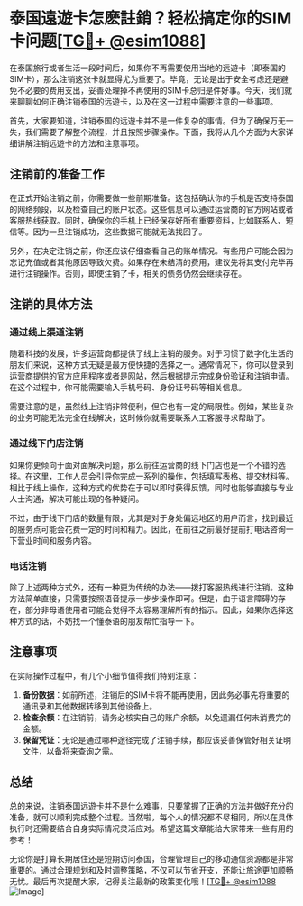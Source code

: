# 泰国遠遊卡怎麽註銷？轻松搞定你的SIM卡问题[[TG💪+ @esim1088](https://t.me/s/esim1088)]

在泰国旅行或者生活一段时间后，如果你不再需要使用当地的远遊卡（即泰国的SIM卡），那么注销这张卡就显得尤为重要了。毕竟，无论是出于安全考虑还是避免不必要的费用支出，妥善处理掉不再使用的SIM卡总归是件好事。今天，我们就来聊聊如何正确注销泰国的远遊卡，以及在这一过程中需要注意的一些事项。

首先，大家要知道，注销泰国的远遊卡并不是一件复杂的事情。但为了确保万无一失，我们需要了解整个流程，并且按照步骤操作。下面，我将从几个方面为大家详细讲解注销远遊卡的方法和注意事项。

## 注销前的准备工作

在正式开始注销之前，你需要做一些前期准备。这包括确认你的手机是否支持泰国的网络频段，以及检查自己的账户状态。这些信息可以通过运营商的官方网站或者客服热线获取。同时，确保你的手机上已经保存好所有重要资料，比如联系人、短信等。因为一旦注销成功，这些数据可能就无法找回了。

另外，在决定注销之前，你还应该仔细查看自己的账单情况。有些用户可能会因为忘记充值或者其他原因导致欠费。如果存在未结清的费用，建议先将其支付完毕再进行注销操作。否则，即使注销了卡，相关的债务仍然会继续存在。

## 注销的具体方法

### 通过线上渠道注销

随着科技的发展，许多运营商都提供了线上注销的服务。对于习惯了数字化生活的朋友们来说，这种方式无疑是最方便快捷的选择之一。通常情况下，你可以登录到运营商提供的官方应用程序或者是网站，然后根据提示完成身份验证和注销申请。在这个过程中，你可能需要输入手机号码、身份证号码等相关信息。

需要注意的是，虽然线上注销非常便利，但它也有一定的局限性。例如，某些复杂的业务可能无法完全在线解决，这时候你就需要联系人工客服寻求帮助了。

### 通过线下门店注销

如果你更倾向于面对面解决问题，那么前往运营商的线下门店也是一个不错的选择。在这里，工作人员会引导你完成一系列的操作，包括填写表格、提交材料等。相比于线上操作，这种方式的优势在于可以即时获得反馈，同时也能够直接与专业人士沟通，解决可能出现的各种疑问。

不过，由于线下门店的数量有限，尤其是对于身处偏远地区的用户而言，找到最近的服务点可能会花费一定的时间和精力。因此，在前往之前最好提前打电话咨询一下营业时间和服务内容。

### 电话注销

除了上述两种方式外，还有一种更为传统的办法——拨打客服热线进行注销。这种方法简单直接，只需要按照语音提示一步步操作即可。但是，由于语言障碍的存在，部分非母语使用者可能会觉得不太容易理解所有的指示。因此，如果你选择这种方式的话，不妨找一个懂泰语的朋友帮忙指导一下。

## 注意事项

在实际操作过程中，有几个小细节值得我们特别注意：

1. **备份数据**：如前所述，注销后的SIM卡将不能再使用，因此务必事先将重要的通讯录和其他数据转移到其他设备上。
2. **检查余额**：在注销前，请务必核实自己的账户余额，以免遗漏任何未消费完的金额。
3. **保留凭证**：无论是通过哪种途径完成了注销手续，都应该妥善保管好相关证明文件，以备将来查询之需。

## 总结

总的来说，注销泰国远遊卡并不是什么难事，只要掌握了正确的方法并做好充分的准备，就可以顺利完成整个过程。当然啦，每个人的情况都不尽相同，所以在具体执行时还需要结合自身实际情况灵活应对。希望这篇文章能给大家带来一些有用的参考！

无论你是打算长期居住还是短期访问泰国，合理管理自己的移动通信资源都是非常重要的。通过合理规划和及时调整策略，不仅可以节省开支，还能让旅途更加顺畅无忧。最后再次提醒大家，记得关注最新的政策变化哦！[[TG💪+ @esim1088](https://t.me/s/esim1088) ![Image](https://i.postimg.cc/4NQfJmqS/Snipaste-2025-05-13-00-14-12.png)]